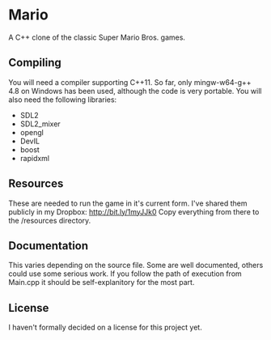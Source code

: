 Mario
=====

A C++ clone of the classic Super Mario Bros. games.

Compiling
---------
You will need a compiler supporting C++11.
So far, only mingw-w64-g++ 4.8 on Windows has been used, although the code is very portable.
You will also need the following libraries:
- SDL2
- SDL2_mixer
- opengl
- DevIL
- boost
- rapidxml

Resources
---------
These are needed to run the game in it's current form.
I've shared them publicly in my Dropbox: http://bit.ly/1myJJk0
Copy everything from there to the /resources directory.

Documentation
-------------
This varies depending on the source file.
Some are well documented, others could use some serious work.
If you follow the path of execution from Main.cpp it should be self-explanitory for the most part.

License
-------
I haven't formally decided on a license for this project yet.
